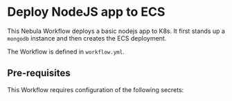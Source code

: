 # Deploy NodeJS app to ECS

This Nebula Workflow deploys a basic nodejs app to K8s. It first stands up a `mongodb` instance and then creates the ECS deployment. 

The Workflow is defined in `workflow.yml`.

## Pre-requisites
This Workflow requires configuration of the following secrets: